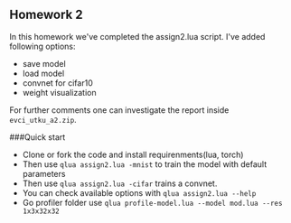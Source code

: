 ## Homework 2

In this homework we've completed the assign2.lua script. I've added following options:
- save model
- load model
- convnet for cifar10
- weight visualization

For further comments one can investigate the report inside `evci_utku_a2.zip`.

###Quick start
- Clone or fork the code and install requirenments(lua, torch)
- Then use `qlua assign2.lua -mnist` to train the model with default parameters
- Then use `qlua assign2.lua -cifar` trains a convnet. 
- You can check available options with `qlua assign2.lua --help`
- Go profiler folder use `qlua profile-model.lua --model mod.lua --res 1x3x32x32`
